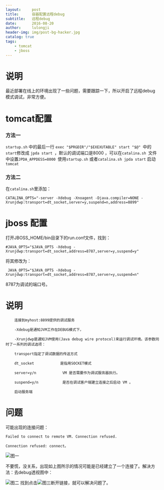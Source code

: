 ```yaml
---
layout:     post
title:      容器配置远程debug
subtitle:   远程debug
date:       2016-08-20
author:     lulongji
header-img: img/post-bg-hacker.jpg
catalog: true
tags:
    - tomcat
    - jboss
---
```


# 说明
最近部署在线上的环境出现了一些问题，需要跟踪一下，所以开启了远程debug模式调试，非常方便。

# tomcat配置

### 方法一
```startup.sh``` 中的最后一行 ```exec "$PRGDIR"/"$EXEXUTABLE" start "$@" ```中的```start```修改成 ```jpda start ```，默认的调试端口是8000 ，可以在```catalina.sh ```文件中设置```JPDA_APPDESS=8000 ```使用```startup.sh``` 或者```catalina.sh jpda start``` 启动```tomcat``` 

### 方法二
在```catalina.sh```里添加： 

    CATALINA_OPTS="-server -Xdebug -Xnoagent -Djava.compiler=NONE -Xrunjdwp:transport=dt_socket,server=y,suspend=n,address=8899" 


# jboss 配置

打开JBOSS_HOME/bin目录下的run.conf文件，找到：

    #JAVA_OPTS="$JAVA_OPTS -Xdebug -Xrunjdwp:transport=dt_socket,address=8787,server=y,suspend=y"

将其修改为：

     JAVA_OPTS="$JAVA_OPTS -Xdebug -Xrunjdwp:transport=dt_socket,address=8787,server=y,suspend=n"

8787为调试的端口号。

# 说明
 
        连接到myhost:8899提供的调试服务

        -Xdebug是通知JVM工作在DEBUG模式下，

        -Xrunjdwp是通知JVM使用(Java debug wire protocol)来运行调试环境。该参数同时了一系列的调试选项：

        transport指定了调试数据的传送方式

        dt_socket            是指用SOCKET模式

        server=y/n            VM 是否需要作为调试服务器执行。

        suspend=y/n           是否在调试客户端建立连接之后启动 VM 。

        启动服务端


# 问题

可能出现的连接问题：

    Failed to connect to remote VM. Connection refused.

    Connection refused: connect。

![图一](https://raw.githubusercontent.com/lulongji/lulongji.github.io/master/imgs/tomcat/222.png)

不要慌，没关系，出现如上图所示的情况可能是已经建立了一个连接了。解决方法：去debug透视图中：

![图二](https://raw.githubusercontent.com/lulongji/lulongji.github.io/master/imgs/tomcat/333.png)
找到点击![图三](https://raw.githubusercontent.com/lulongji/lulongji.github.io/master/imgs/tomcat/444.png)断开链接，就可以解决问题了。


